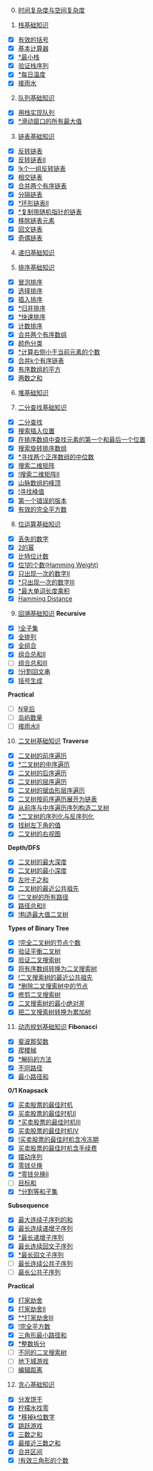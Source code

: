 0. [时间复杂度与空间复杂度](https://www.geeksforgeeks.org/time-complexity-and-space-complexity/)

1. [栈基础知识](https://www.geeksforgeeks.org/introduction-to-stack-data-structure-and-algorithm-tutorials/)
- [x] [有效的括号](https://leetcode.com/problems/valid-parentheses/)
- [x] [基本计算器](https://leetcode.com/problems/basic-calculator/)
- [x] [*最小栈](https://leetcode.com/problems/min-stack/)
- [x] [验证栈序列](https://leetcode.com/problems/validate-stack-sequences/)
- [x] [*每日温度](https://leetcode.com/problems/daily-temperatures/)
- [x] [接雨水](https://leetcode.com/problems/trapping-rain-water/)

2. [队列基础知识](https://www.geeksforgeeks.org/introduction-to-queue-data-structure-and-algorithm-tutorials/)
- [x] [用栈实现队列](https://leetcode.com/problems/implement-queue-using-stacks/)
- [x] [*滑动窗口的所有最大值](https://leetcode.com/problems/sliding-window-maximum/)

3. [链表基础知识](https://www.geeksforgeeks.org/introduction-to-linked-list-data-structure-and-algorithm-tutorial/)
- [x] [反转链表](https://leetcode.com/problems/reverse-linked-list/)
- [x] [反转链表II](https://leetcode.com/problems/reverse-linked-list-ii/)
- [x] [!k个一组反转链表](https://leetcode.com/problems/reverse-nodes-in-k-group/)
- [x] [相交链表](https://leetcode.com/problems/intersection-of-two-linked-lists/)
- [x] [合并两个有序链表](https://leetcode.com/problems/merge-two-sorted-lists/)
- [x] [分隔链表](https://leetcode.com/problems/partition-list/)
- [x] [*环形链表II](https://leetcode.com/problems/linked-list-cycle-ii/)
- [x] [*复制带随机指针的链表](https://leetcode.com/problems/copy-list-with-random-pointer/)
- [x] [移除链表元素](https://leetcode.com/problems/remove-linked-list-elements/)
- [x] [回文链表](https://leetcode.com/problems/palindrome-linked-list/)
- [x] [奇偶链表](https://leetcode.com/problems/odd-even-linked-list/)

4. [递归基础知识](https://www.geeksforgeeks.org/introduction-to-recursion-data-structure-and-algorithm-tutorials/)

5. [排序基础知识](https://www.geeksforgeeks.org/sorting-algorithms/)
- [x] [冒泡排序](https://www.geeksforgeeks.org/bubble-sort/)
- [x] [选择排序](https://www.geeksforgeeks.org/selection-sort/)
- [x] [插入排序](https://www.geeksforgeeks.org/insertion-sort/)
- [x] [*归并排序](https://www.geeksforgeeks.org/merge-sort/)
- [x] [*快速排序](https://www.geeksforgeeks.org/quick-sort/)
- [x] [计数排序](https://www.geeksforgeeks.org/counting-sort/)
- [x] [合并两个有序数组](https://leetcode.com/problems/merge-sorted-array/)
- [x] [颜色分类](https://leetcode.com/problems/sort-colors/)
- [x] [*计算右侧小于当前元素的个数](https://leetcode.com/problems/count-of-smaller-numbers-after-self/)
- [x] [合并k个有序链表](https://leetcode.com/problems/merge-k-sorted-lists/)
- [x] [有序数组的平方](https://leetcode.com/problems/squares-of-a-sorted-array/)
- [x] [两数之和](https://leetcode.com/problems/two-sum/)

6. [堆基础知识](https://www.geeksforgeeks.org/introduction-to-heap-data-structure-and-algorithm-tutorials/)

7. [二分查找基础知识](https://www.geeksforgeeks.org/binary-search/)
- [x] [二分查找](https://leetcode.com/problems/binary-search/)
- [x] [搜索插入位置](https://leetcode.com/problems/search-insert-position/)
- [x] [在排序数组中查找元素的第一个和最后一个位置](https://leetcode.com/problems/find-first-and-last-position-of-element-in-sorted-array/)
- [x] [搜索旋转排序数组](https://leetcode.com/problems/search-in-rotated-sorted-array/)
- [x] [*寻找两个正序数组的中位数](https://leetcode.com/problems/median-of-two-sorted-arrays/)
- [x] [搜索二维矩阵](https://leetcode.com/problems/search-a-2d-matrix/)
- [x] [!搜索二维矩阵II](https://leetcode.com/problems/search-a-2d-matrix-ii/)
- [x] [山脉数组的峰顶](https://leetcode.com/problems/peak-index-in-a-mountain-array/)
- [x] [!寻找峰值](https://leetcode.com/problems/find-peak-element/)
- [x] [第一个错误的版本](https://leetcode.com/problems/first-bad-version/)
- [x] [有效的完全平方数](https://leetcode.com/problems/valid-perfect-square/)

8. [位运算基础知识](https://www.geeksforgeeks.org/introduction-to-bitwise-algorithms-data-structures-and-algorithms-tutorial/)
- [x] [丢失的数字](https://leetcode.com/problems/missing-number/)
- [x] [2的幂](https://leetcode.com/problems/power-of-two/)
- [x] [比特位计数](https://leetcode.com/problems/counting-bits/)
- [x] [位1的个数(Hamming Weight)](https://leetcode.com/problems/number-of-1-bits/)
- [x] [只出现一次的数字II](https://leetcode.com/problems/single-number-ii/)
- [x] [*只出现一次的数字III](https://leetcode.com/problems/single-number-iii/)
- [x] [*最大单词长度乘积](https://leetcode.com/problems/maximum-product-of-word-lengths/)
- [x] [Hamming Distance](https://leetcode.com/problems/hamming-distance/)

9. [回溯基础知识](https://www.geeksforgeeks.org/introduction-to-backtracking-data-structure-and-algorithm-tutorials/)
**Recursive**
- [x] [!全子集](https://leetcode.com/problems/subsets/)
- [x] [全排列](https://leetcode.com/problems/permutations/)
- [x] [全组合](https://leetcode.com/problems/combinations/)
- [x] [组合总和II](https://leetcode.com/problems/combination-sum-ii/)
- [ ] [组合总和III](https://leetcode.com/problems/combination-sum-iii/)
- [x] [!分割回文串](https://leetcode.com/problems/palindrome-partitioning/)
- [x] [括号生成](https://leetcode.com/problems/generate-parentheses/)

**Practical**
- [ ] [N皇后](https://leetcode.com/problems/n-queens/)
- [ ] [岛屿数量](https://leetcode.com/problems/number-of-islands/)
- [ ] [接雨水II](https://leetcode.com/problems/trapping-rain-water-ii/)

10. [二叉树基础知识](https://www.geeksforgeeks.org/introduction-to-binary-tree-data-structure-and-algorithm-tutorials/)
**Traverse**
- [x] [二叉树的前序遍历](https://leetcode.com/problems/binary-tree-preorder-traversal/)
- [x] [*二叉树的中序遍历](https://leetcode.com/problems/binary-tree-inorder-traversal/)
- [x] [二叉树的后序遍历](https://leetcode.com/problems/binary-tree-postorder-traversal/)
- [x] [二叉树的层序遍历](https://leetcode.com/problems/binary-tree-level-order-traversal/)
- [x] [二叉树的锯齿形层序遍历](https://leetcode.com/problems/binary-tree-zigzag-level-order-traversal/)
- [x] [二叉树按前序遍历展开为链表](https://leetcode.com/problems/flatten-binary-tree-to-linked-list/)
- [x] [从前序与中序遍历序列构造二叉树](https://leetcode.com/problems/construct-binary-tree-from-preorder-and-inorder-traversal/)
- [x] [*二叉树的序列化与反序列化](https://leetcode.com/problems/serialize-and-deserialize-binary-tree/)
- [x] [找树左下角的值](https://leetcode.com/problems/find-bottom-left-tree-value/)
- [x] [二叉树的右视图](https://leetcode.com/problems/binary-tree-right-side-view/)

**Depth/DFS**
- [x] [二叉树的最大深度](https://leetcode.com/problems/maximum-depth-of-binary-tree/)
- [x] [二叉树的最小深度](https://leetcode.com/problems/minimum-depth-of-binary-tree/)
- [x] [左叶子之和](https://leetcode.com/problems/sum-of-left-leaves/)
- [x] [二叉树的最近公共祖先](https://leetcode.com/problems/lowest-common-ancestor-of-a-binary-tree/)
- [x] [!二叉树的所有路径](https://leetcode.com/problems/binary-tree-paths/)
- [x] [路径总和II](https://leetcode.com/problems/path-sum-ii/)
- [x] [!构造最大值二叉树](https://leetcode.com/problems/maximum-binary-tree/)

**Types of Binary Tree**
- [x] [!完全二叉树的节点个数](https://leetcode.com/problems/count-complete-tree-nodes/)
- [x] [验证平衡二叉树](https://leetcode.com/problems/balanced-binary-tree/)
- [x] [验证二叉搜索树](https://leetcode.com/problems/validate-binary-search-tree/)
- [x] [将有序数组转换为二叉搜索树](https://leetcode.com/problems/convert-sorted-array-to-binary-search-tree/)
- [x] [!二叉搜索树的最近公共祖先](https://leetcode.com/problems/lowest-common-ancestor-of-a-binary-search-tree/)
- [x] [*删除二叉搜索树中的节点](https://leetcode.com/problems/delete-node-in-a-bst/)
- [x] [修剪二叉搜索树](https://leetcode.com/problems/trim-a-binary-search-tree/)
- [x] [二叉搜索树的最小绝对差](https://leetcode.com/problems/minimum-absolute-difference-in-bst/)
- [x] [把二叉搜索树转换为累加树](https://leetcode.com/problems/convert-bst-to-greater-tree/)

11. [动态规划基础知识](https://www.geeksforgeeks.org/dynamic-programming/)
**Fibonacci**
- [x] [斐波那契数](https://leetcode.com/problems/fibonacci-number/)
- [x] [爬楼梯](https://leetcode.com/problems/climbing-stairs/)
- [x] [*解码的方法](https://leetcode.com/problems/decode-ways/)
- [x] [不同路径](https://leetcode.com/problems/unique-paths/)
- [x] [最小路径和](https://leetcode.com/problems/minimum-path-sum/)

**0/1 Knapsack**
- [x] [买卖股票的最佳时机](https://leetcode.com/problems/best-time-to-buy-and-sell-stock/)
- [x] [买卖股票的最佳时机II](https://leetcode.com/problems/best-time-to-buy-and-sell-stock-ii/)
- [x] [*买卖股票的最佳时机III](https://leetcode.com/problems/best-time-to-buy-and-sell-stock-iii/)
- [x] [买卖股票的最佳时机IV](https://leetcode.com/problems/best-time-to-buy-and-sell-stock-iv/)
- [x] [!买卖股票的最佳时机含冷冻期](https://leetcode.com/problems/best-time-to-buy-and-sell-stock-with-cooldown/)
- [x] [买卖股票的最佳时机含手续费](https://leetcode.com/problems/best-time-to-buy-and-sell-stock-with-transaction-fee/)
- [x] [摆动序列](https://leetcode.com/problems/wiggle-subsequence/)
- [x] [零钱兑换](https://leetcode.com/problems/coin-change/)
- [x] [*零钱兑换II](https://leetcode.com/problems/coin-change-ii/)
- [ ] [目标和](https://leetcode.com/problems/target-sum/)
- [x] [*分割等和子集](https://leetcode.com/problems/partition-equal-subset-sum/)

**Subsequence**
- [x] [最大连续子序列的和](https://leetcode.com/problems/maximum-subarray/)
- [x] [最长连续递增子序列](https://leetcode.com/problems/longest-continuous-increasing-subsequence/)
- [x] [*最长递增子序列](https://leetcode.com/problems/longest-increasing-subsequence/)
- [x] [最长连续回文子序列](https://leetcode.com/problems/longest-palindromic-substring/)
- [x] [*最长回文子序列](https://leetcode.com/problems/longest-palindromic-subsequence/)
- [ ] [最长连续公共子序列](https://leetcode.com/problems/maximum-length-of-repeated-subarray/)
- [ ] [最长公共子序列](https://leetcode.com/problems/longest-common-subsequence/)

**Practical**
- [x] [打家劫舍](https://leetcode.com/problems/house-robber/)
- [x] [打家劫舍II](https://leetcode.com/problems/house-robber-ii/)
- [x] [**打家劫舍III](https://leetcode.com/problems/house-robber-iii/)
- [x] [!完全平方数](https://leetcode.com/problems/perfect-squares/)
- [x] [三角形最小路径和](https://leetcode.com/problems/triangle/)
- [x] [*整数拆分](https://leetcode.com/problems/integer-break/)
- [ ] [不同的二叉搜索树](https://leetcode.com/problems/unique-binary-search-trees/)
- [ ] [地下城游戏](https://leetcode.com/problems/dungeon-game/)
- [ ] [编辑距离](https://leetcode.com/problems/edit-distance/)

12. [贪心基础知识](https://www.geeksforgeeks.org/greedy-algorithms/)
- [x] [分发饼干](https://leetcode.com/problems/assign-cookies/)
- [x] [柠檬水找零](https://leetcode.com/problems/lemonade-change/)
- [x] [*移掉k位数字](https://leetcode.com/problems/remove-k-digits/)
- [x] [跳跃游戏](https://leetcode.com/problems/jump-game/)
- [x] [三数之和](https://leetcode.com/problems/3sum/)
- [x] [最接近三数之和](https://leetcode.com/problems/3sum-closest/)
- [x] [合并区间](https://leetcode.com/problems/merge-intervals/)
- [x] [!有效三角形的个数](https://leetcode.com/problems/valid-triangle-number/)
